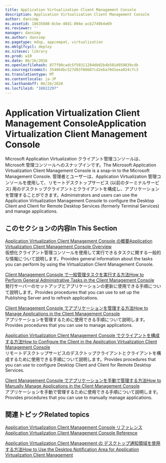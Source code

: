 ```yaml
---
title: Application Virtualization Client Management Console
description: Application Virtualization Client Management Console
author: dansimp
ms.assetid: 18635688-8cbe-40d1-894e-acb2749b4e69
ms.reviewer: ''
manager: dansimp
ms.author: dansimp
ms.pagetype: mdop, appcompat, virtualization
ms.mktglfcycl: deploy
ms.sitesec: library
ms.prod: w10
ms.date: 06/16/2016
ms.openlocfilehash: 877f90cadc5f59311284db02b4b501d959839cdb
ms.sourcegitcommit: 354664bc527d93f80687cd2eba70d1eea024c7c3
ms.translationtype: MT
ms.contentlocale: ja-JP
ms.lasthandoff: 06/26/2020
ms.locfileid: "10822297"
---
```

# <span data-ttu-id="7db2a-103">Application Virtualization Client Management Console</span><span class="sxs-lookup"><span data-stu-id="7db2a-103">Application Virtualization Client Management Console</span></span>


<span data-ttu-id="7db2a-104">Microsoft Application Virtualization クライアント管理コンソールは、Microsoft 管理コンソールへのスナップインです。</span><span class="sxs-lookup"><span data-stu-id="7db2a-104">The Microsoft Application Virtualization Client Management Console is a snap-in to the Microsoft Management Console.</span></span> <span data-ttu-id="7db2a-105">管理者とユーザーは、Application Virtualization 管理コンソールを使用して、リモートデスクトップサービス (以前のターミナルサービス) 用のデスクトップクライアントとクライアントを構成し、アプリケーションを管理することができます。</span><span class="sxs-lookup"><span data-stu-id="7db2a-105">Administrators and users can use the Application Virtualization Management Console to configure the Desktop Client and Client for Remote Desktop Services (formerly Terminal Services) and manage applications.</span></span>

## <span data-ttu-id="7db2a-106">このセクションの内容</span><span class="sxs-lookup"><span data-stu-id="7db2a-106">In This Section</span></span>


<a href="" id="application-virtualization-client-management-console-overview"></a>[<span data-ttu-id="7db2a-107">Application Virtualization Client Management Console の概要</span><span class="sxs-lookup"><span data-stu-id="7db2a-107">Application Virtualization Client Management Console Overview</span></span>](application-virtualization-client-management-console-overview.md)  
<span data-ttu-id="7db2a-108">仮想化クライアント管理コンソールを使用して実行できるタスクに関する一般的な情報について説明します。</span><span class="sxs-lookup"><span data-stu-id="7db2a-108">Provides general information about the tasks you can perform by using the Virtualization Client Management Console.</span></span>

<a href="" id="how-to-perform-general-administrative-tasks-in-the-client-management-console"></a>[<span data-ttu-id="7db2a-109">Client Management Console で一般管理タスクを実行する方法</span><span class="sxs-lookup"><span data-stu-id="7db2a-109">How to Perform General Administrative Tasks in the Client Management Console</span></span>](how-to-perform-general-administrative-tasks-in-the-client-management-console.md)  
<span data-ttu-id="7db2a-110">発行サーバーのセットアップとアプリケーションの更新に使用できる手順について説明します。</span><span class="sxs-lookup"><span data-stu-id="7db2a-110">Provides procedures that you can use to set up the Publishing Server and to refresh applications.</span></span>

<a href="" id="how-to-manage-applications-in-the-client-management-console"></a>[<span data-ttu-id="7db2a-111">Client Management Console でアプリケーションを管理する方法</span><span class="sxs-lookup"><span data-stu-id="7db2a-111">How to Manage Applications in the Client Management Console</span></span>](how-to-manage-applications-in-the-client-management-console.md)  
<span data-ttu-id="7db2a-112">アプリケーションを管理するために使用できる手順について説明します。</span><span class="sxs-lookup"><span data-stu-id="7db2a-112">Provides procedures that you can use to manage applications.</span></span>

<a href="" id="how-to-configure-the-client-in-the-application-virtualization-client-management-console"></a>[<span data-ttu-id="7db2a-113">Application Virtualization Client Management Console でクライアントを構成する方法</span><span class="sxs-lookup"><span data-stu-id="7db2a-113">How to Configure the Client in the Application Virtualization Client Management Console</span></span>](how-to-configure-the-client-in-the-application-virtualization-client-management-console.md)  
<span data-ttu-id="7db2a-114">リモートデスクトップサービスのデスクトップクライアントとクライアントを構成するために使用できる手順について説明します。</span><span class="sxs-lookup"><span data-stu-id="7db2a-114">Provides procedures that you can use to configure Desktop Client and Client for Remote Desktop Services.</span></span>

<a href="" id="how-to-manually-manage-applications-in-the-client-management-console"></a>[<span data-ttu-id="7db2a-115">Client Management Console でアプリケーションを手動で管理する方法</span><span class="sxs-lookup"><span data-stu-id="7db2a-115">How to Manually Manage Applications in the Client Management Console</span></span>](how-to-manually-manage-applications-in-the-client-management-console.md)  
<span data-ttu-id="7db2a-116">アプリケーションを手動で管理するために使用できる手順について説明します。</span><span class="sxs-lookup"><span data-stu-id="7db2a-116">Provides procedures that you can use to manually manage applications.</span></span>

## <span data-ttu-id="7db2a-117">関連トピック</span><span class="sxs-lookup"><span data-stu-id="7db2a-117">Related topics</span></span>


[<span data-ttu-id="7db2a-118">Application Virtualization Client Management Console リファレンス</span><span class="sxs-lookup"><span data-stu-id="7db2a-118">Application Virtualization Client Management Console Reference</span></span>](application-virtualization-client-management-console-reference.md)

[<span data-ttu-id="7db2a-119">Application Virtualization Client Management の デスクトップ通知領域を使用する方法</span><span class="sxs-lookup"><span data-stu-id="7db2a-119">How to Use the Desktop Notification Area for Application Virtualization Client Management</span></span>](how-to-use-the-desktop-notification-area-for-application-virtualization-client-management.md)

 

 





